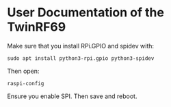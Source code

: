 # User Documentation of the TwinRF69

Make sure that you install RPi.GPIO and spidev with:

    sudo apt install python3-rpi.gpio python3-spidev

Then open:

    raspi-config

Ensure you enable SPI. Then save and reboot.
